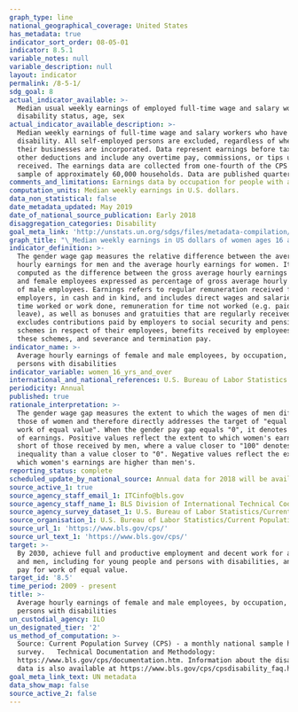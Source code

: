 ```yaml
---
graph_type: line
national_geographical_coverage: United States
has_metadata: true
indicator_sort_order: 08-05-01
indicator: 8.5.1
variable_notes: null
variable_description: null
layout: indicator
permalink: /8-5-1/
sdg_goal: 8
actual_indicator_available: >-
  Median usual weekly earnings of employed full-time wage and salary workers by
  disability status, age, sex
actual_indicator_available_description: >-
  Median weekly earnings of full-time wage and salary workers who have a
  disability. All self-employed persons are excluded, regardless of whether
  their businesses are incorporated. Data represent earnings before taxes and
  other deductions and include any overtime pay, commissions, or tips usually
  received. The earnings data are collected from one-fourth of the CPS total
  sample of approximately 60,000 households. Data are published quarterly.
comments_and_limitations: Earnings data by occupation for people with a disability are not available.
computation_units: Median weekly earnings in U.S. dollars.
data_non_statistical: false
date_metadata_updated: May 2019
date_of_national_source_publication: Early 2018
disaggregation_categories: Disability
goal_meta_link: 'http://unstats.un.org/sdgs/files/metadata-compilation/Metadata-Goal-8.pdf'
graph_title: "\_Median weekly earnings in US dollars of women ages 16 and over who indicated they have a disability, employed as full-time wage and salary workers"
indicator_definition: >-
  The gender wage gap measures the relative difference between the average
  hourly earnings for men and the average hourly earnings for women. It is
  computed as the difference between the gross average hourly earnings of male
  and female employees expressed as percentage of gross average hourly earnings
  of male employees. Earnings refers to regular remuneration received from
  employers, in cash and in kind, and includes direct wages and salaries for
  time worked or work done, remuneration for time not worked (e.g. paid annual
  leave), as well as bonuses and gratuities that are regularly received. It
  excludes contributions paid by employers to social security and pension
  schemes in respect of their employees, benefits received by employees under
  these schemes, and severance and termination pay.
indicator_name: >-
  Average hourly earnings of female and male employees, by occupation, age and
  persons with disabilities
indicator_variable: women_16_yrs_and_over
international_and_national_references: U.S. Bureau of Labor Statistics - www.bls.gov
periodicity: Annual
published: true
rationale_interpretation: >-
  The gender wage gap measures the extent to which the wages of men differ from
  those of women and therefore directly addresses the target of "equal pay for
  work of equal value". When the gender pay gap equals "0", it denotes equality
  of earnings. Positive values reflect the extent to which women's earnings fall
  short of those received by men, where a value closer to "100" denotes more
  inequality than a value closer to "0". Negative values reflect the extent to
  which women's earnings are higher than men's.
reporting_status: complete
scheduled_update_by_national_source: Annual data for 2018 will be available in early 2019
source_active_1: true
source_agency_staff_email_1: ITCinfo@bls.gov
source_agency_staff_name_1: BLS Division of International Technical Cooperation staff
source_agency_survey_dataset_1: U.S. Bureau of Labor Statistics/Current Population Survey
source_organisation_1: U.S. Bureau of Labor Statistics/Current Population Survey
source_url_1: 'https://www.bls.gov/cps/'
source_url_text_1: 'https://www.bls.gov/cps/'
target: >-
  By 2030, achieve full and productive employment and decent work for all women
  and men, including for young people and persons with disabilities, and equal
  pay for work of equal value.
target_id: '8.5'
time_period: 2009 - present
title: >-
  Average hourly earnings of female and male employees, by occupation, age and
  persons with disabilities
un_custodial_agency: ILO
un_designated_tier: '2'
us_method_of_computation: >-
  Source: Current Population Survey (CPS) - a monthly national sample household
  survey.   Technical Documentation and Methodology:
  https://www.bls.gov/cps/documentation.htm. Information about the disability
  data is also available at https://www.bls.gov/cps/cpsdisability_faq.htm
goal_meta_link_text: UN metadata
data_show_map: false
source_active_2: false
---
```


